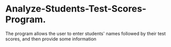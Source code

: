 # Analyze-Students-Test-Scores-Program.
 The program allows the user to enter students' names followed by their test scores, and then provide some information
